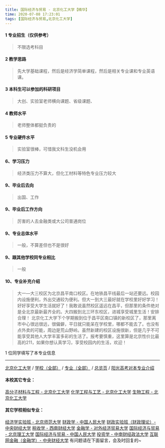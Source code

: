 ```yaml
---
title: 国际经济与贸易 - 北京化工大学【精华】
time: 2020-07-08 17:23:01
tags: [国际经济与贸易,北京化工大学]
---
```

#### 1 专业招生（仅供参考）  
> 不限选考科目 


#### 2 教学思路  
> 先大学基础课程，然后是经济学简单课程，然后是相关专业课和专业英语课。



#### 3 本科生可以参加的科研项目  
>  大创、实验室老师横向课题、省级课题、



#### 4 教师水平
> 老师整体都挺负责的



#### 5 专业硬件水平
> 实验室很棒，可惜我文科生没机会用



#### 6、学习压力
> 经济类压力不算大，但化工材料等特色专业压力较大


#### 9、毕业后去向  
> 出国、工作

#### 9、毕业后工作方向
> 厉害的人去金融类或大公司普通岗位

#### 9、专业总体水平
> 一般，不算差但也不是很好

#### 9、跟其他学校同专业相比
> 一般

#### 10、专业补充介绍
> 大一—大三校区为北京昌平南口校区。在地铁昌平线最后一站还要远。校园内设施便利，外出交通较为便利。但大一到大三最好就在学校里好好学习！好好享受大学生活就好了！我敢说虽然校区遥远在昌平，但那里的条件绝对是全北京最新最齐全的。大四搬到北三环东校区，进城享受城里生活！安排合理！
北京化工大学下个学期搬到位于昌平区南口镇的新校区了，那里离市中心很远很远，很偏僻，平日就只能呆在学校里，哪都不能去了。也没有点外卖的可能，周边是荒山野岭。虽然新建的校区设施很新，但是几乎不可能享受其他人大学丰富多彩的生活了。报考要慎重，这里算是北京性价比最高的211，如果你想认真学习，享受校园内的生活，欢迎！

1 位同学填写了本专业信息
***
[北京化工大学](https://univgo.github.io/2020/07/08/北京化工大学) / [学校（全部）](https://univgo.github.io/2020/07/09/学校汇总页) / [专业（全部）](https://univgo.github.io/2020/07/09/专业汇总页) / [总览页](https://univgo.github.io/2020/07/09/总览) / [阳光高考对本专业介绍](http://gaokao.chsi.com.cn/sch/zyk/view.do?schId=73394554&specId=73381083)
#### 本校其它专业：
[高分子材料与工程 - 北京化工大学](https://univgo.github.io/2020/07/08/高分子材料与工程%20-%20北京化工大学)
[化学工程与工艺 - 北京化工大学](https://univgo.github.io/2020/07/08/27057f73c283)
[生物工程 - 北京化工大学](https://univgo.github.io/2020/07/08/生物工程%20-%20北京化工大学)
#### 其它学校相似专业：
[经济学实验班 - 北京师范大学](https://univgo.github.io/2020/07/08/经济学实验班%20-%20北京师范大学)
[财政学 - 中国人民大学](https://univgo.github.io/2020/07/08/财政学%20-%20中国人民大学)
[财政实验班（财政理论）- 中央财经大学](https://univgo.github.io/2020/07/08/财政实验班（财政理论）-%20%20中央财经大学)
[税收学 - 西南财经大学](https://univgo.github.io/2020/07/08/税收学%20-%20西南财经大学)
[金融学 - 对外经济贸易大学](https://univgo.github.io/2020/07/08/金融学%20-%20对外经济贸易大学)
[国际经济与贸易 - 北京理工大学](https://univgo.github.io/2020/07/08/国际经济与贸易%20-%20北京理工大学)
[国际经济与贸易 - 中国人民大学](https://univgo.github.io/2020/07/08/国际经济与贸易%20-%20中国人民大学)
[投资学 - 中南财经政法大学](https://univgo.github.io/2020/07/08/投资学%20-%20中南财经政法大学)
[互联网金融（金融学）- 中央财经大学](https://univgo.github.io/2020/07/08/互联网金融（金融学）-%20%20中央财经大学)
有问题请在下面留言，会及时回复的~